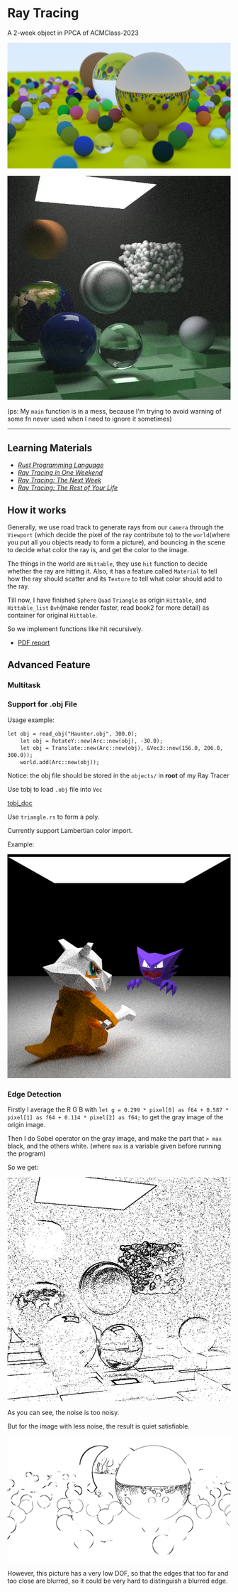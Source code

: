 # Ray Tracing

A 2-week object in PPCA of ACMClass-2023

![](images/Book1Final.jpg)

![](images/Book2Final.jpg)

(ps: My `main` function is in a mess, because I'm trying to avoid warning of some fn never used when I need to ignore it sometimes)

---

## Learning Materials

- [*Rust Programming Language*](https://doc.rust-lang.org/book/title-page.html)
- [_Ray Tracing in One Weekend_](https://raytracing.github.io/books/RayTracingInOneWeekend.html)
- [_Ray Tracing: The Next Week_](https://raytracing.github.io/books/RayTracingTheNextWeek.html)
- [_Ray Tracing: The Rest of Your Life_](https://raytracing.github.io/books/RayTracingTheRestOfYourLife.html)

## How it works

Generally, we use road track to generate rays from our `camera` through the `Viewport` (which decide the pixel of the ray contribute to) to the `world`(where you put all you objects ready to form a picture), and bouncing in the scene to decide what color the ray is, and get the color to the image.

The things in the world are `Hittable`, they use `hit` function to decide whether the ray are hitting it. Also, it has a feature called `Material` to tell how the ray should scatter and its `Texture` to tell what color should add to the ray.

Till now, I have finished `Sphere` `Quad` `Triangle` as origin `Hittable`, and `Hittable_list` `Bvh`(make render faster, read book2 for more detail) as container for original `Hittable`.

So we implement functions like hit recursively.

- [PDF report](PDF_Report.md)

## Advanced Feature

### Multitask

### Support for .obj File

Usage example:

```
let obj = read_obj("Haunter.obj", 300.0);
    let obj = RotateY::new(Arc::new(obj), -30.0);
    let obj = Translate::new(Arc::new(obj), &Vec3::new(156.0, 206.0, 300.0));
    world.add(Arc::new(obj));
```

Notice: the obj file should be stored in the `objects/` in **root** of my Ray Tracer

Use tobj to load `.obj` file into `Vec`

[tobj_doc](https://docs.rs/tobj/latest/tobj/)

Use `triangle.rs` to form a poly.

Currently support Lambertian color import.

Example:

![Pokemon Fight](images/PokemonFight.jpg)

### Edge Detection

Firstly I average the R G B with
`let g = 0.299 * pixel[0] as f64 + 0.587 * pixel[1] as f64 + 0.114 * pixel[2] as f64;`
to get the gray image of the origin image.

Then I do Sobel operator on the gray image, and make the part that `> max` black, and the others white. (where `max` is a variable given before running the program)

So we get:

![](images/Edge.jpg)

As you can see, the noise is too noisy.

But for the image with less noise, the result is quiet satisfiable.

![](images/Edge1.jpg)

However, this picture has a very low DOF, so that the edges that too far and too close are blurred, so it could be very hard to distinguish a blurred edge.